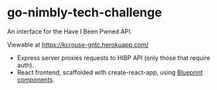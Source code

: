 # go-nimbly-tech-challenge
An interface for the Have I Been Pwned API.

Viewable at https://kcrouse-gntc.herokuapp.com/

- Express server proxies requests to HIBP API (only those that require auth).
- React frontend, scaffolded with create-react-app, using [Blueprint components](https://blueprintjs.com/]).
